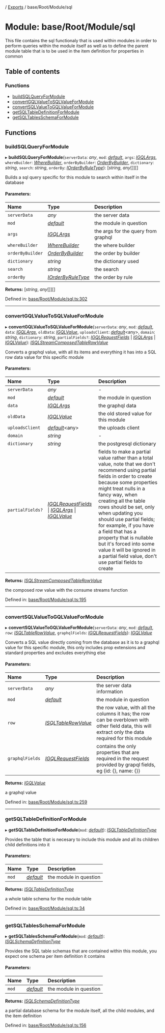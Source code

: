[](../README.md) / [Exports](../modules.md) / base/Root/Module/sql

# Module: base/Root/Module/sql

This file contains the sql functionaly that is used within modules in order to perform
queries within the module itself as well as to define the parent module table that is
to be used in the item definition for properties in common

## Table of contents

### Functions

- [buildSQLQueryForModule](base_root_module_sql.md#buildsqlqueryformodule)
- [convertGQLValueToSQLValueForModule](base_root_module_sql.md#convertgqlvaluetosqlvalueformodule)
- [convertSQLValueToGQLValueForModule](base_root_module_sql.md#convertsqlvaluetogqlvalueformodule)
- [getSQLTableDefinitionForModule](base_root_module_sql.md#getsqltabledefinitionformodule)
- [getSQLTablesSchemaForModule](base_root_module_sql.md#getsqltablesschemaformodule)

## Functions

### buildSQLQueryForModule

▸ **buildSQLQueryForModule**(`serverData`: *any*, `mod`: [*default*](../classes/base_root_module.default.md), `args`: [*IGQLArgs*](../interfaces/gql_querier.igqlargs.md), `whereBuilder`: [*WhereBuilder*](../classes/database_wherebuilder.wherebuilder.md), `orderByBuilder`: [*OrderByBuilder*](../classes/database_orderbybuilder.orderbybuilder.md), `dictionary`: *string*, `search`: *string*, `orderBy`: [*IOrderByRuleType*](../interfaces/constants.iorderbyruletype.md)): [*string*, *any*[]][]

Builds a sql query specific for this module to search
within itself in the database

#### Parameters:

Name | Type | Description |
:------ | :------ | :------ |
`serverData` | *any* | the server data   |
`mod` | [*default*](../classes/base_root_module.default.md) | the module in question   |
`args` | [*IGQLArgs*](../interfaces/gql_querier.igqlargs.md) | the args for the query from graphql   |
`whereBuilder` | [*WhereBuilder*](../classes/database_wherebuilder.wherebuilder.md) | the where builder   |
`orderByBuilder` | [*OrderByBuilder*](../classes/database_orderbybuilder.orderbybuilder.md) | the order by builder   |
`dictionary` | *string* | the dictionary used   |
`search` | *string* | the search   |
`orderBy` | [*IOrderByRuleType*](../interfaces/constants.iorderbyruletype.md) | the order by rule    |

**Returns:** [*string*, *any*[]][]

Defined in: [base/Root/Module/sql.ts:302](https://github.com/onzag/itemize/blob/3efa2a4a/base/Root/Module/sql.ts#L302)

___

### convertGQLValueToSQLValueForModule

▸ **convertGQLValueToSQLValueForModule**(`serverData`: *any*, `mod`: [*default*](../classes/base_root_module.default.md), `data`: [*IGQLArgs*](../interfaces/gql_querier.igqlargs.md), `oldData`: [*IGQLValue*](../interfaces/gql_querier.igqlvalue.md), `uploadsClient`: [*default*](../classes/server_services_base_storageprovider.default.md)<any\>, `domain`: *string*, `dictionary`: *string*, `partialFields?`: [*IGQLRequestFields*](../interfaces/gql_querier.igqlrequestfields.md) \| [*IGQLArgs*](../interfaces/gql_querier.igqlargs.md) \| [*IGQLValue*](../interfaces/gql_querier.igqlvalue.md)): [*ISQLStreamComposedTableRowValue*](../interfaces/base_root_sql.isqlstreamcomposedtablerowvalue.md)

Converts a graphql value, with all its items and everything it
has into a SQL row data value for this specific module

#### Parameters:

Name | Type | Description |
:------ | :------ | :------ |
`serverData` | *any* | - |
`mod` | [*default*](../classes/base_root_module.default.md) | the module in question   |
`data` | [*IGQLArgs*](../interfaces/gql_querier.igqlargs.md) | the graphql data   |
`oldData` | [*IGQLValue*](../interfaces/gql_querier.igqlvalue.md) | the old stored value for this module   |
`uploadsClient` | [*default*](../classes/server_services_base_storageprovider.default.md)<any\> | the uploads client   |
`domain` | *string* | - |
`dictionary` | *string* | the postgresql dictionary   |
`partialFields?` | [*IGQLRequestFields*](../interfaces/gql_querier.igqlrequestfields.md) \| [*IGQLArgs*](../interfaces/gql_querier.igqlargs.md) \| [*IGQLValue*](../interfaces/gql_querier.igqlvalue.md) | fields to make a partial value rather than a total value, note that we don't recommend using partial fields in order to create because some properties might treat nulls in a fancy way, when creating all the table rows should be set, only when updating you should use partial fields; for example, if you have a field that has a property that is nullable but it's forced into some value it will be ignored in a partial field value, don't use partial fields to create   |

**Returns:** [*ISQLStreamComposedTableRowValue*](../interfaces/base_root_sql.isqlstreamcomposedtablerowvalue.md)

the composed row value with the consume streams function

Defined in: [base/Root/Module/sql.ts:195](https://github.com/onzag/itemize/blob/3efa2a4a/base/Root/Module/sql.ts#L195)

___

### convertSQLValueToGQLValueForModule

▸ **convertSQLValueToGQLValueForModule**(`serverData`: *any*, `mod`: [*default*](../classes/base_root_module.default.md), `row`: [*ISQLTableRowValue*](../interfaces/base_root_sql.isqltablerowvalue.md), `graphqlFields`: [*IGQLRequestFields*](../interfaces/gql_querier.igqlrequestfields.md)): [*IGQLValue*](../interfaces/gql_querier.igqlvalue.md)

Converts a SQL value directly coming from the database as it is
to a graphql value for this specific module, this
only includes prop extensions and standard properties
and excludes everything else

#### Parameters:

Name | Type | Description |
:------ | :------ | :------ |
`serverData` | *any* | the server data information   |
`mod` | [*default*](../classes/base_root_module.default.md) | the module in question   |
`row` | [*ISQLTableRowValue*](../interfaces/base_root_sql.isqltablerowvalue.md) | the row value, with all the columns it has; the row can be overblown with other field data, this will extract only the data required for this module   |
`graphqlFields` | [*IGQLRequestFields*](../interfaces/gql_querier.igqlrequestfields.md) | contains the only properties that are required in the request provided by grapql fields, eg {id: {}, name: {}}   |

**Returns:** [*IGQLValue*](../interfaces/gql_querier.igqlvalue.md)

a graphql value

Defined in: [base/Root/Module/sql.ts:259](https://github.com/onzag/itemize/blob/3efa2a4a/base/Root/Module/sql.ts#L259)

___

### getSQLTableDefinitionForModule

▸ **getSQLTableDefinitionForModule**(`mod`: [*default*](../classes/base_root_module.default.md)): [*ISQLTableDefinitionType*](../interfaces/base_root_sql.isqltabledefinitiontype.md)

Provides the table that is necesary to include this module and all
its children child definitions into it

#### Parameters:

Name | Type | Description |
:------ | :------ | :------ |
`mod` | [*default*](../classes/base_root_module.default.md) | the module in question   |

**Returns:** [*ISQLTableDefinitionType*](../interfaces/base_root_sql.isqltabledefinitiontype.md)

a whole table schema for the module table

Defined in: [base/Root/Module/sql.ts:34](https://github.com/onzag/itemize/blob/3efa2a4a/base/Root/Module/sql.ts#L34)

___

### getSQLTablesSchemaForModule

▸ **getSQLTablesSchemaForModule**(`mod`: [*default*](../classes/base_root_module.default.md)): [*ISQLSchemaDefinitionType*](../interfaces/base_root_sql.isqlschemadefinitiontype.md)

Provides the SQL table schemas that are contained
within this module, you expect one schema per item definition
it contains

#### Parameters:

Name | Type | Description |
:------ | :------ | :------ |
`mod` | [*default*](../classes/base_root_module.default.md) | the module in question   |

**Returns:** [*ISQLSchemaDefinitionType*](../interfaces/base_root_sql.isqlschemadefinitiontype.md)

a partial database schema for the module itself, all the child modules, and the item definition

Defined in: [base/Root/Module/sql.ts:156](https://github.com/onzag/itemize/blob/3efa2a4a/base/Root/Module/sql.ts#L156)
